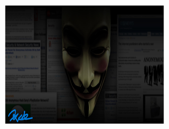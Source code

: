 <a href="https://github.com/pxcs/"><p align="center">
<img width="800" height="375" src="anonym.jpg">
</p></a>
